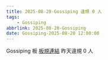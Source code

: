 ```yaml
---
title: 2025-08-20-Gossiping 違規 0 人
tags:
    - Gossiping
abbrlink: 2025-08-20-Gossiping
date: Gossiping-2025-08-20 12:00:00
---
```

Gossiping 板 [板規連結](https://www.ptt.cc/bbs/Gossiping/M.1637425085.A.07D.html)
昨天違規 0 人
